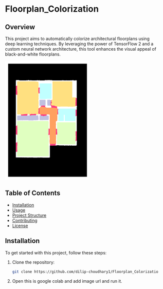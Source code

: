 # Floorplan_Colorization

## Overview

This project aims to automatically colorize architectural floorplans using deep learning techniques. By leveraging the power of TensorFlow 2 and a custom neural network architecture, this tool enhances the visual appeal of black-and-white floorplans.

![Sample Colorization](download.png)

## Table of Contents

- [Installation](#installation)
- [Usage](#usage)
- [Project Structure](#project-structure)
- [Contributing](#contributing)
- [License](#license)

## Installation

To get started with this project, follow these steps:

1. Clone the repository:

   ```bash
   git clone https://github.com/dilip-choudhary1/Floorplan_Colorization.git

2. Open this is google colab and add image url and run it.

